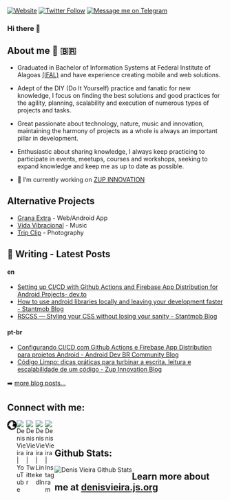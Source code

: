 [![Website](https://img.shields.io/website?label=denisvieira.js.org&style=for-the-badge&url=https%3A%2F%2Fdenisvieira.js.org)](https://denisvieira.js.org/)
[![Twitter Follow](https://img.shields.io/twitter/follow/denisvieira05?color=1DA1F2&logo=twitter&style=for-the-badge)](https://twitter.com/intent/follow?original_referer=https%3A%2F%2Fgithub.com%2Fdenisvieira05&screen_name=denisvieira05)
[![Message me on Telegram](https://img.shields.io/website?label=Message%20me%20on%20Telegram&style=for-the-badge&logo=telegram&url=https%3A%2F%2Ft.me/denisvieira)](https://t.me/denisvieira)


### Hi there 👋

## About me 👨 🇧🇷

- Graduated in Bachelor of Information Systems at Federal Institute of Alagoas [(IFAL)](https://www2.ifal.edu.br/) and have experience creating mobile and web solutions.
- Adept of the DIY (Do It Yourself) practice and fanatic for new knowledge, I focus on finding the best solutions and good practices for the agility, planning, scalability and execution of numerous types of projects and tasks.
- Great passionate about technology, nature, music and innovation, maintaining the harmony of projects as a whole is always an important pillar in development.
- Enthusiastic about sharing knowledge, I always keep practicing to participate in events, meetups, courses and workshops, seeking to expand knowledge and keep me as up to date as possible.

- 🔭 I’m currently working on [ZUP INNOVATION](https://www.zup.com.br/)

## Alternative Projects

- [Grana Extra](https://many.link/granaextra) - Web/Android App
- [Vida Vibracional](https://www.linktree.com.br/vidavibracional) - Music
- [Trip Clip](https://www.instagram.com/br.tripclip/) - Photography

## 📕 Writing - Latest Posts

<!-- BLOG-POST-LIST:START -->
#### en
- [Setting up CI/CD with Github Actions and Firebase App Distribution for Android Projects- dev.to](https://dev.to/denisvieira05/setting-up-ci-cd-with-github-actions-and-firebase-app-distribution-for-android-projects-4en5)
- [How to use android libraries locally and leaving your development faster - Stantmob Blog](https://medium.com/stantmob/how-to-use-android-libraries-locally-and-leaving-your-development-more-fast-47ef921c6dd9)
- [RSCSS — Styling your CSS without losing your sanity - Stantmob Blog](https://medium.com/stantmob/how-to-use-android-libraries-locally-and-leaving-your-development-more-fast-47ef921c6dd9)

#### pt-br
- [Configurando CI/CD com Github Actions e Firebase App Distribution para projetos Android - Android Dev BR Community Blog](https://medium.com/android-dev-br/configurando-ci-cd-com-github-actions-e-firebase-app-distribution-para-projetos-android-8df02096610b)
- [Código Limpo: dicas práticas para turbinar a escrita, leitura e escalabilidade de um código - Zup Innovation Blog](https://www.zup.com.br/blog/codigo-limpo-dicas-praticas)
<!-- BLOG-POST-LIST:END -->

➡️ [more blog posts...](https://medium.com/@denisvieira)


## Connect with me:

[<img align="left" alt="denisvieira.js.org" width="22px" src="https://raw.githubusercontent.com/iconic/open-iconic/master/svg/globe.svg" />][website]
[<img align="left" alt="Denis Vieira | YouTube" width="22px" src="https://cdn.jsdelivr.net/npm/simple-icons@v3/icons/youtube.svg" />][youtube]
[<img align="left" alt="Denis Vieira | Twitter" width="22px" src="https://cdn.jsdelivr.net/npm/simple-icons@v3/icons/twitter.svg" />][twitter]
[<img align="left" alt="Denis Vieira | LinkedIn" width="22px" src="https://cdn.jsdelivr.net/npm/simple-icons@v3/icons/linkedin.svg" />][linkedin]
[<img align="left" alt="Denis Vieira | Instagram" width="22px" src="https://cdn.jsdelivr.net/npm/simple-icons@v3/icons/instagram.svg" />][instagram]

<br/>
<br/>


## Github Stats:

<img align="left" alt="Denis Vieira Github Stats" src="https://github-readme-stats.codestackr.vercel.app/api?username=denisvieira05&show_icons=true&hide_border=true" />


## Learn more about me at [denisvieira.js.org](https://denisvieira.js.org/)


[website]: https://denisvieira.js.org
[twitter]: https://twitter.com/fromdenisvieira
[youtube]: https://www.youtube.com/channel/UCI1gAHY7dcVzEPoEo12ObfA?
[instagram]: https://instagram.com/denisvieira05
[linkedin]: https://linkedin.com/in/fromdenisvieira

